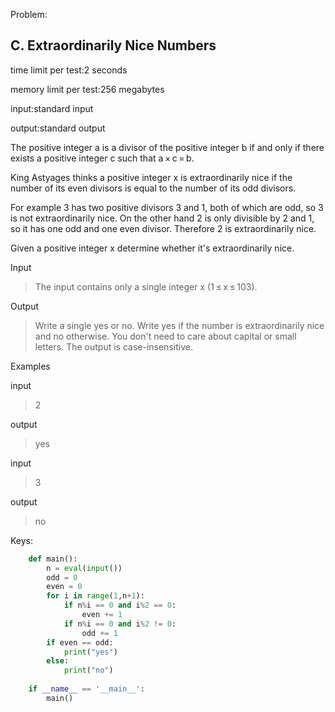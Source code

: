 Problem:

## C. Extraordinarily Nice Numbers

time limit per test:2 seconds

memory limit per test:256 megabytes

input:standard input

output:standard output

The positive integer a is a divisor of the positive integer b if and only if there exists a positive integer c such that a × c = b.

King Astyages thinks a positive integer x is extraordinarily nice if the number of its even divisors is equal to the number of its odd divisors.

For example 3 has two positive divisors 3 and 1, both of which are odd, so 3 is not extraordinarily nice. On the other hand 2 is only divisible by 2 and 1, so it has one odd and one even divisor. Therefore 2 is extraordinarily nice.

Given a positive integer x determine whether it's extraordinarily nice.

Input

> The input contains only a single integer x (1 ≤ x ≤ 103).

Output

> Write a single yes or no. Write yes if the number is extraordinarily nice and no otherwise.
You don't need to care about capital or small letters. The output is case-insensitive.

Examples

input

> 2

output

> yes

input

> 3

output

> no

Keys:
```python
    def main():
        n = eval(input())
        odd = 0
        even = 0
        for i in range(1,n+1):
            if n%i == 0 and i%2 == 0:
                even += 1
            if n%i == 0 and i%2 != 0:
                odd += 1
        if even == odd:
            print("yes")
        else:
            print("no")
    
    if __name__ == '__main__':
        main()
```
